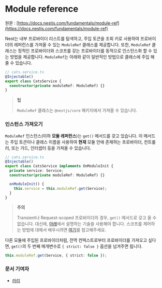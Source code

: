 # Module reference

원문 : [https://docs.nestjs.com/fundamentals/module-ref](https://docs.nestjs.com/fundamentals/module-ref)

Nest는 내부 프로바이더 리스트를 탐색하고, 주입 토큰을 조회 키로 사용하여 프로바이더의 레퍼런스를 가져올 수 있는 `ModuleRef` 클래스를 제공합니다. 또한, `ModuleRef` 클래스는 정적인 프로바이더와 스코프를 갖는 프로바이더를 동적으로 인스턴스화 할 수 있는 방법을 제공합니다. `ModuleRef`는 아래와 같이 일반적인 방법으로 클래스에 주입 해줄 수 있습니다.

```typescript
// cats.service.ts
@Injectable()
export class CatsService {
  constructor(private moduleRef: ModuleRef) {}
}
```

> **팁**
>
> `ModuleRef` 클래스는 `@nestjs/core` 패키지에서 가져올 수 있습니다.

### 인스턴스 가져오기

`ModuleRef` 인스턴스(이하 **모듈 레퍼런스**)는 `get()` 메서드를 갖고 있습니다. 이 메서드는 주입 토큰이나 클래스 이름을 사용하여 **현재** 모듈 안에 존재하는 프로바이더, 컨트롤러, 또는 가드, 인터셉터 등을 가져올 수 있습니다.

```typescript
// cats.service.ts
@Injectable()
export class CatsService implements OnModuleInit {
  private service: Service;
  constructor(private moduleRef: ModuleRef) {}

  onModuleInit() {
    this.service = this.moduleRef.get(Service);
  }
}
```

> **주의**
>
> Transient나 Request-scoped 프로바이더의 경우, `get()` 메서드로 갖고 올 수 없습니다. 대신에, [아래](https://docs.nestjs.com/fundamentals/module-ref#resolving-scoped-providers)에서 설명하는 기술을 사용해야 합니다. 스코프를 제어하는 방법에 대해서 배우시려면 [여기](https://docs.nestjs.com/fundamentals/injection-scopes)를 참고해주세요.

다른 모듈에 주입된 프로바이더처럼, 전역 컨텍스트로부터 프로바이더를 가져오고 싶다면, `get()`의 두 번째 매개변수로 `{ strict: false }` 옵션을 넘겨주면 됩니다.

```typescript
this.moduleRef.get(Service, { strict: false });
```

### 문서 기여자

- [러리](https://github.com/Coalery)
